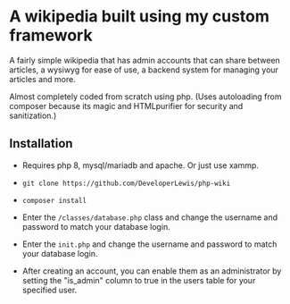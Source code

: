 # A wikipedia built using my custom framework
A fairly simple wikipedia that has admin accounts that can share between articles,
a wysiwyg for ease of use, a backend system for managing your articles and more.

Almost completely coded from scratch using php. (Uses autoloading from composer because its magic and HTMLpurifier for security and sanitization.)



## Installation

- Requires php 8, mysql/mariadb and apache. Or just use xammp.

- `git clone https://github.com/DeveloperLewis/php-wiki`
- `composer install`
- Enter the `/classes/database.php` class and change the username and password to match your database login.
- Enter the `init.php` and change the username and password to match your database login.
- After creating an account, you can enable them as an administrator by setting the "is_admin" column to true in the users table for your specified user.

